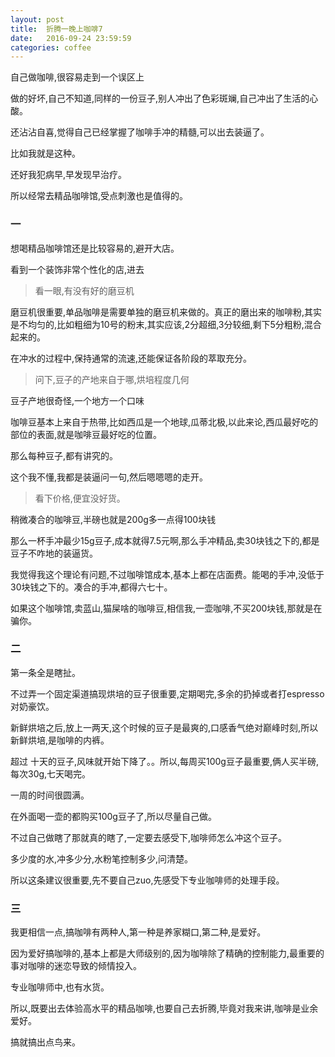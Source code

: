```yaml
---
layout: post
title:  折腾一晚上咖啡7
date:   2016-09-24 23:59:59
categories: coffee
---
```


自己做咖啡,很容易走到一个误区上

做的好坏,自己不知道,同样的一份豆子,别人冲出了色彩斑斓,自己冲出了生活的心酸。

还沾沾自喜,觉得自己已经掌握了咖啡手冲的精髓,可以出去装逼了。

比如我就是这种。

还好我犯病早,早发现早治疗。

所以经常去精品咖啡馆,受点刺激也是值得的。

### 一

想喝精品咖啡馆还是比较容易的,避开大店。

看到一个装饰非常个性化的店,进去

> 看一眼,有没有好的磨豆机

磨豆机很重要,单品咖啡是需要单独的磨豆机来做的。真正的磨出来的咖啡粉,其实是不均匀的,比如粗细为10号的粉末,其实应该,2分超细,3分较细,剩下5分粗粉,混合起来的。

在冲水的过程中,保持通常的流速,还能保证各阶段的萃取充分。

> 问下,豆子的产地来自于哪,烘培程度几何

豆子产地很奇怪,一个地方一个口味

咖啡豆基本上来自于热带,比如西瓜是一个地球,瓜蒂北极,以此来论,西瓜最好吃的部位的表面,就是咖啡豆最好吃的位置。

那么每种豆子,都有讲究的。

这个我不懂,我都是装逼问一句,然后嗯嗯嗯的走开。

> 看下价格,便宜没好货。

稍微凑合的咖啡豆,半磅也就是200g多一点得100块钱

那么一杯手冲最少15g豆子,成本就得7.5元啊,那么手冲精品,卖30块钱之下的,都是豆子不咋地的装逼货。

我觉得我这个理论有问题,不过咖啡馆成本,基本上都在店面费。能喝的手冲,没低于30块钱之下的。凑合的手冲,都得六七十。

如果这个咖啡馆,卖蓝山,猫屎啥的咖啡豆,相信我,一壶咖啡,不买200块钱,那就是在骗你。


### 二

第一条全是瞎扯。

不过弄一个固定渠道搞现烘培的豆子很重要,定期喝完,多余的扔掉或者打espresso对奶豪饮。

新鲜烘培之后,放上一两天,这个时候的豆子是最爽的,口感香气绝对巅峰时刻,所以新鲜烘培,是咖啡的内裤。

超过 十天的豆子,风味就开始下降了。。所以,每周买100g豆子最重要,俩人买半磅,每次30g,七天喝完。

一周的时间很圆满。

在外面喝一壶的都购买100g豆子了,所以尽量自己做。

不过自己做瞎了那就真的瞎了,一定要去感受下,咖啡师怎么冲这个豆子。

多少度的水,冲多少分,水粉笔控制多少,问清楚。

所以这条建议很重要,先不要自己zuo,先感受下专业咖啡师的处理手段。

### 三

我更相信一点,搞咖啡有两种人,第一种是养家糊口,第二种,是爱好。

因为爱好搞咖啡的,基本上都是大师级别的,因为咖啡除了精确的控制能力,最重要的事对咖啡的迷恋导致的倾情投入。

专业咖啡师中,也有水货。

所以,既要出去体验高水平的精品咖啡,也要自己去折腾,毕竟对我来讲,咖啡是业余爱好。

搞就搞出点鸟来。























